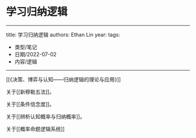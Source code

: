 # 学习归纳逻辑


---
title: 学习归纳逻辑
authors: Ethan Lin
year:
tags:
  - 类型/笔记 
  - 日期/2022-07-02 
  - 内容/逻辑 
---




[[《决策、博弈与认知——归纳逻辑的理论与应用》]]

关于[[新穆勒五法]]。

关于[[条件信念度]]。

关于[[辨析认知概率与归纳概率]]。

关于[[概率命题逻辑系统]]

